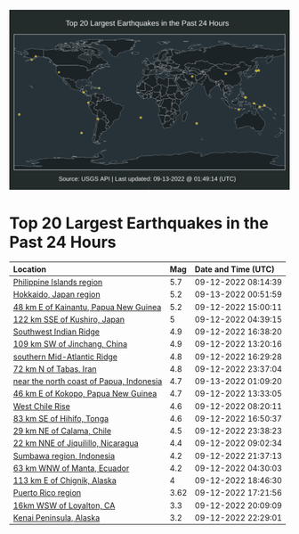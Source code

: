 ![Map](./map.png)

# Top 20 Largest Earthquakes in the Past 24 Hours

| Location | Mag | Date and Time (UTC) |
|:---|:---|:---|
| [Philippine Islands region](https://earthquake.usgs.gov/earthquakes/eventpage/us7000i7b8) | 5.7 | 09-12-2022 08:14:39 |
| [Hokkaido, Japan region](https://earthquake.usgs.gov/earthquakes/eventpage/us7000i7i8) | 5.2 | 09-13-2022 00:51:59 |
| [48 km E of Kainantu, Papua New Guinea](https://earthquake.usgs.gov/earthquakes/eventpage/us7000i7e9) | 5.2 | 09-12-2022 15:00:11 |
| [122 km SSE of Kushiro, Japan](https://earthquake.usgs.gov/earthquakes/eventpage/us7000i7af) | 5 | 09-12-2022 04:39:15 |
| [Southwest Indian Ridge](https://earthquake.usgs.gov/earthquakes/eventpage/us7000i7er) | 4.9 | 09-12-2022 16:38:20 |
| [109 km SW of Jinchang, China](https://earthquake.usgs.gov/earthquakes/eventpage/us7000i7cy) | 4.9 | 09-12-2022 13:20:16 |
| [southern Mid-Atlantic Ridge](https://earthquake.usgs.gov/earthquakes/eventpage/us7000i7ev) | 4.8 | 09-12-2022 16:29:28 |
| [72 km N of Tabas, Iran](https://earthquake.usgs.gov/earthquakes/eventpage/us7000i7hz) | 4.8 | 09-12-2022 23:37:04 |
| [near the north coast of Papua, Indonesia](https://earthquake.usgs.gov/earthquakes/eventpage/us7000i7ih) | 4.7 | 09-13-2022 01:09:20 |
| [46 km E of Kokopo, Papua New Guinea](https://earthquake.usgs.gov/earthquakes/eventpage/us7000i7d2) | 4.7 | 09-12-2022 13:33:05 |
| [West Chile Rise](https://earthquake.usgs.gov/earthquakes/eventpage/us7000i7cd) | 4.6 | 09-12-2022 08:20:11 |
| [83 km SE of Hihifo, Tonga](https://earthquake.usgs.gov/earthquakes/eventpage/us7000i7f6) | 4.6 | 09-12-2022 16:50:37 |
| [29 km NE of Calama, Chile](https://earthquake.usgs.gov/earthquakes/eventpage/us7000i7hy) | 4.5 | 09-12-2022 23:38:23 |
| [22 km NNE of Jiquilillo, Nicaragua](https://earthquake.usgs.gov/earthquakes/eventpage/us7000i7c2) | 4.4 | 09-12-2022 09:02:34 |
| [Sumbawa region, Indonesia](https://earthquake.usgs.gov/earthquakes/eventpage/us7000i7h9) | 4.2 | 09-12-2022 21:37:13 |
| [63 km WNW of Manta, Ecuador](https://earthquake.usgs.gov/earthquakes/eventpage/us7000i7ae) | 4.2 | 09-12-2022 04:30:03 |
| [113 km E of Chignik, Alaska](https://earthquake.usgs.gov/earthquakes/eventpage/ak022bq1181n) | 4 | 09-12-2022 18:46:30 |
| [Puerto Rico region](https://earthquake.usgs.gov/earthquakes/eventpage/pr2022255001) | 3.62 | 09-12-2022 17:21:56 |
| [16km WSW of Loyalton, CA](https://earthquake.usgs.gov/earthquakes/eventpage/nc73780871) | 3.3 | 09-12-2022 20:09:09 |
| [Kenai Peninsula, Alaska](https://earthquake.usgs.gov/earthquakes/eventpage/ak022bq3b91y) | 3.2 | 09-12-2022 22:29:01 |
